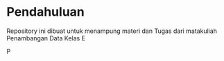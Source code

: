 # Pendahuluan

Repository ini dibuat untuk menampung materi dan Tugas dari matakuliah Penambangan Data Kelas E

P

```{tableofcontents}
```
